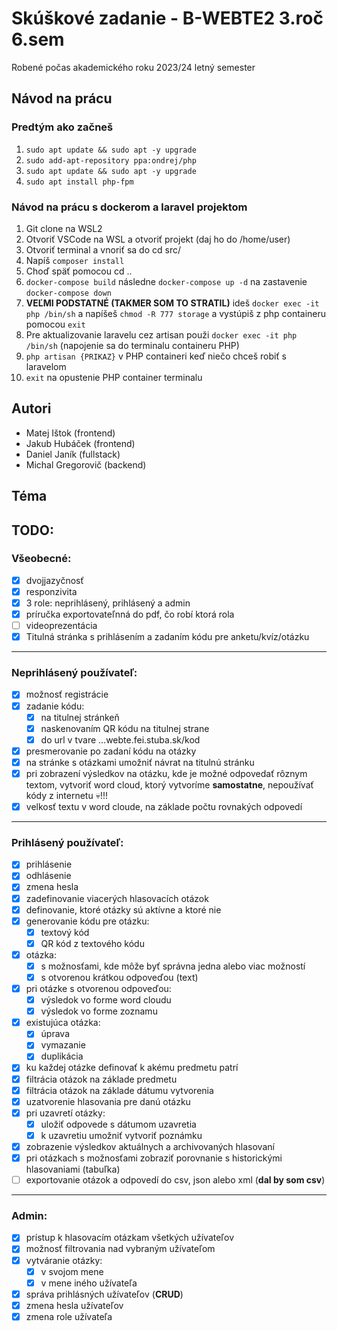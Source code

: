 # Skúškové zadanie - B-WEBTE2 3.roč 6.sem

Robené počas akademického roku 2023/24 letný semester

## Návod na prácu

### Predtým ako začneš

1. `sudo apt update && sudo apt -y upgrade`
2. `sudo add-apt-repository ppa:ondrej/php`
3. `sudo apt update && sudo apt -y upgrade`
4. `sudo apt install php-fpm`

### Návod na prácu s dockerom a laravel projektom

1. Git clone na WSL2
2. Otvoriť VSCode na WSL a otvoriť projekt (daj ho do /home/user)
3. Otvoriť terminal a vnoriť sa do cd src/
4. Napíš `composer install`
5. Choď späť pomocou cd ..
6. `docker-compose build` následne `docker-compose up -d` na zastavenie `docker-compose down`
7. <b>VEĽMI PODSTATNÉ (TAKMER SOM TO STRATIL)</b> ideš `docker exec -it php /bin/sh` a napíšeš `chmod -R 777 storage` a vystúpiš z php containeru pomocou `exit`
8. Pre aktualizovanie laravelu cez artisan použi `docker exec -it php /bin/sh` (napojenie sa do terminalu containeru PHP)
9. `php artisan {PRIKAZ}` v PHP containeri keď niečo chceš robiť s laravelom
10. `exit` na opustenie PHP container terminalu

## Autori

-   Matej Ištok (frontend)
-   Jakub Hubáček (frontend)
-   Daniel Janík (fullstack)
-   Michal Gregorovič (backend)


## Téma

## TODO:

### Všeobecné:

-   [x] dvojjazyčnosť
-   [x] responzivita
-   [x] 3 role: neprihlásený, prihlásený a admin
-   [x] príručka exportovateľnná do pdf, čo robí ktorá rola
-   [ ] videoprezentácia
-   [x] Titulná stránka s prihlásením a zadaním kódu pre anketu/kvíz/otázku

---

### Neprihlásený používateľ:

-   [x] možnosť registrácie
-   [x] zadanie kódu:
    -   [x] na titulnej stránkeň
    -   [x] naskenovaním QR kódu na titulnej strane
    -   [x] do url v tvare ...webte.fei.stuba.sk/kod
-   [x] presmerovanie po zadaní kódu na otázky
-   [x] na stránke s otázkami umožniť návrat na titulnú stránku
-   [x] pri zobrazení výsledkov na otázku, kde je možné odpovedať rôznym textom, vytvoriť word cloud, ktorý vytvoríme **samostatne**, nepoužívať kódy z internetu :skull:!!!
-   [x] velkosť textu v word cloude, na základe počtu rovnakých odpovedí

---

### Prihlásený používateľ:

-   [x] prihlásenie
-   [x] odhlásenie
-   [x] zmena hesla
-   [x] zadefinovanie viacerých hlasovacích otázok
-   [x] definovanie, ktoré otázky sú aktívne a ktoré nie
-   [x] generovanie kódu pre otázku:
    -   [x] textový kód
    -   [x] QR kód z textového kódu
-   [x] otázka:
    -   [x] s možnosťami, kde môže byť správna jedna alebo viac možností
    -   [x] s otvorenou krátkou odpoveďou (text)
-   [x] pri otázke s otvorenou odpoveďou:
    -   [x] výsledok vo forme word cloudu
    -   [x] výsledok vo forme zoznamu
-   [x] existujúca otázka:
    -   [x] úprava
    -   [x] vymazanie
    -   [x] duplikácia
-   [x] ku každej otázke definovať k akému predmetu patrí
-   [x] filtrácia otázok na základe predmetu
-   [x] filtrácia otázok na základe dátumu vytvorenia
-   [x] uzatvorenie hlasovania pre danú otázku
-   [x] pri uzavretí otázky:
    -   [x] uložiť odpovede s dátumom uzavretia
    -   [x] k uzavretiu umožniť vytvoriť poznámku
-   [x] zobrazenie výsledkov aktuálnych a archivovaných hlasovaní
-   [x] pri otázkach s možnosťami zobraziť porovnanie s historickými hlasovaniami (tabuľka)
-   [ ] exportovanie otázok a odpovedí do csv, json alebo xml (**dal by som csv**)

---

### Admin:

-   [x] prístup k hlasovacím otázkam všetkých užívateľov
-   [x] možnosť filtrovania nad vybraným užívateľom
-   [x] vytváranie otázky:
    -   [x] v svojom mene
    -   [x] v mene iného užívateľa
-   [x] správa prihlásných užívateľov (**CRUD**)
-   [x] zmena hesla užívateľov
-   [x] zmena role užívateľa
